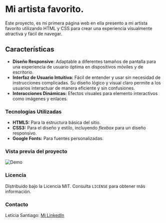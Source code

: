 # Mi artista favorito.
Este proyecto, es mi primera página web en ella presento a mi artista favorito utilizando HTML y CSS para crear una experiencia visualmente atractiva y fácil de navegar.

## Características
+ **Diseño Responsive**: Adaptable a diferentes tamaños de pantalla para una experiencia de usuario óptima en dispositivos móviles y de escritorio.
+ **Interfaz de Usuario Intuitiva:** Fácil de entender y usar sin necesidad de instrucciones complicadas. Su diseño lógico y visual claro permite a los usuarios interactuar de manera eficiente y sin confusiones.
+ **Interacciones Dinámicas:** Efectos visuales para elemento interactivos como imágenes y enlaces.


### Tecnologías Utilizadas
+ **HTML5:** Para la estructura básica del sitio.
+ **CSS3:** Para el diseño y estilo, incluyendo _flexbox_ para un diseño responsivo.
+ **Google Fonts:** Para fuentes personalizadas.

### Vista previa del proyecto
![Demo](/img/miartistafavorito.png)

### Licencia
Distribuido bajo la Licencia MIT. Consulta `LICENSE` para obtener más información.

### Contacto
Leticia Santiago: [ Mi LinkedIn](www.linkedin.com/in/leticiasantiagolópez)

